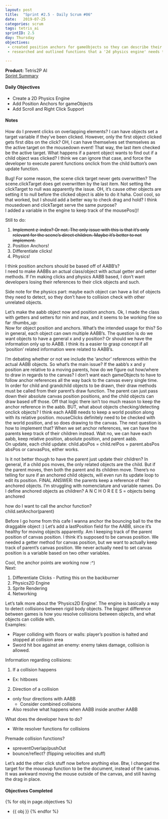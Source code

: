 ```yaml
---
layout: post
title:  "Sprint #2.5 - Daily Scrum #06"
date:   2019-07-25
categories: scrum
tags: tetris_ai
sprintID: 2.5
day: Thursday
objectives:
 - created position anchors for gameObjects so they can describe their position relative to other objects rather than just the canvas
 - researched and outlined functions that a '2d physics engine' needs to do/provide

---
```



<b>Product:</b> Tetris2P AI  
[Sprint Summary](/blog/projects/tetris-ai-sprint-2-5)

#### Daily Objectives

* Create a 2D Physics Engine
* Add Position Anchors for gameObjects
* Add Scroll and Right Click Support

#### Notes

How do I prevent clicks on overlapping elements?  I can have objects set a target variable if they’ve been clicked.  However, only the first object clicked gets first dibs on the click?  OH, I can have themselves set themselves as the active target on the mousedown event!  That way, the last item checked be the active target.  What happens if a parent object wants to find out if a child object was clicked?  I think we can ignore that case, and force the developer to execute parent functions onclick from the child button’s own update function.

Bug! For some reason, the scene click target never gets overwritten?  The scene.clickTarget does get overwritten by the last item.  Not setting the clickTarget to null was apparently the issue.  OH, it’s cause other objects are setting it to null before the clicked object is able to do it haha.  Cool cool, so that worked, but I should add a better way to check drag and hold?  I think mousedown and clickTarget serve the same purpose?  
I added a variable in the engine to keep track of the mousePos()!

Still to do:

1. <s> Implement z-index?  Or not.  The only issue with this is that it’s only relevant for the scene’s direct children.  Maybe it’s better to not implement. </s>
2. Position Anchors!
3. Differentiate clicks!
4. Physics!

I think position anchors should be based off of AABB’s?  
I need to make AABBs an actual class/object with actual getter and setter methods.  If I’m making clicks and physics AABB based, I don’t want developers losing their references to their click objects and such.

Side note for the physics part:  maybe each object can have a list of objects they need to detect, so they don’t have to collision check with other unrelated objects.

Let’s make the aabb object now and position anchors.  Ok, I made the class with getters and setters for min and max, and it seems to be working fine so far :thumbs_up:  
Now for object position and anchors.  What’s the intended usage for this?  So in general, each object can own multiple AABB’s.  The question is do we want objects to have a general x and y position?  Or should we have the information only up to AABB.  I think its a easier to grasp concept if all ‘position’ related information were related to AABB’s.

I’m debating whether or not we include the ‘anchor’ references within the actual AABB objects.  So what’s the main issue?  If the aabb’s x and y position are relative to a moving parents, how do we figure out how/where to draw in regards to the canvas?  I don’t want each gameObjects to have to follow anchor references all the way back to the canvas every single time.  In order for child and grandchild objects to be drawn, their draw methods must be called from their parent’s draw function.  The parent can just pass down their absolute canvas position positions, and the child objects can draw based off those.  Off that logic there isn’t too much reason to keep the anchor reference in the aabb.  BUT, what about objects checking/detecting onclick objects?  I think each AABB needs to keep a world position along with its relative position.  mouseClicks definitely need to be checked with the world position, and so does drawing to the canvas.  The next question is how to implement that?  When we set anchor references, we can have the parents keep track of their children instead.  Wait no, we can have each aabb, keep relative position, absolute position, and parent aabb.  
On update, each child update: child.absPos = child.relPos + parent.absPos  
absPos or canvasPos, either works.

Is it not better though to have the parent just update their children?  In general, if a child pos moves, the only related objects are the child.  But if the parent moves, then both the parent and its children move.  There’s no telling for sure if an anchored child objects, will even run its update loop to edit its position.  FINAL ANSWER: the parents keep a reference of their anchored objects.  I’m struggling with nomenclature and variable names.  Do I define anchored objects as children? A N C H O R E E S = objects being anchored

how do I want to call the anchor function?  
child.setAnchor(parent)

Before I go home from this cafe I wanna anchor the bouncing ball to the the draggable object :)
Let’s add a lastPosition field for the AABB, since it’s healthy for moving objects apparently.  Am I keeping track of the parent position of canvas position.  I think it’s supposed to be canvas position.  We needed a getter method for canvas position, but we want to actually keep track of parent’s canvas position.  We never actually need to set canvas position is a variable based on two other variables.

Cool, the anchor points are working now :^)  
Next:

1. Differentiate Clicks - Putting this on the backburner
2. Physics2D Engine
3. Sprite Rendering
4. Networking

Let’s talk more about the ‘Physics2D Engine’.  The engine is basically a way to detect collisions between rigid body objects.  The biggest difference between games is how you resolve collisions between objects, and what objects can collide with.  
Examples:
* Player colliding with floors or walls: player’s position is halted and stopped at collision area
* Sword hit box against an enemy: enemy takes damage, collision is allowed.

Information regarding collisions:

1. If a collision happens
* Ex: hitboxes
2. Direction of a collision
* only four directions with AABB
	* Consider combined collisions
* Also resolve what happens when AABB inside another AABB

What does the developer have to do?
* Write resolver functions for collisions

Premade collision functions?
* spreventOverlap/pushOut
* bounce/reflect? (flipping velocities and stuff)

Let’s add the other click stuff now before anything else.  Btw, I changed the target for the mouseup function to be the document, instead of the canvas.  It was awkward moving the mouse outside of the canvas, and still having the drag in place.


#### Objectives Completed

{% for obj in page.objectives %}
* {{ obj }}
{% endfor %}